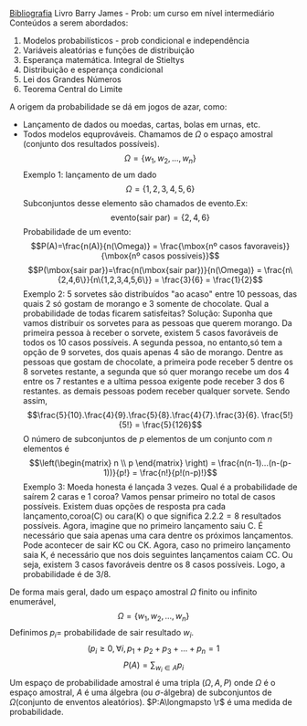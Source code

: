 <u>Bibliografia</u>
Livro Barry James - Prob: um curso em nível intermediário
Conteúdos a serem abordados:
1) Modelos probabilísticos - prob condicional e independência
2) Variáveis aleatórias e funções de distribuição
3) Esperança matemática. Integral de Stieltys
4) Distribuição e esperança condicional
5) Lei dos Grandes Números
6) Teorema Central do Limite

A origem da probabilidade se dá em jogos de azar, como:
- Lançamento de dados ou moedas, cartas, bolas em urnas, etc.
- Todos modelos equprováveis.
Chamamos de $\Omega$ o espaço amostral (conjunto dos resultados possíveis).
$$\Omega = \{w_1,w_2,...,w_n\}$$
Exemplo 1: lançamento de um dado
$$\Omega = \{1,2,3,4,5,6\}$$
Subconjuntos desse elemento são chamados de evento.Ex:
$$\mbox{evento(sair par)} = \{2,4,6\}$$
Probabilidade de um evento:
$$P(A)=\frac{n(A)}{n(\Omega)} = \frac{\mbox{nº casos favoraveis}}{\mbox{nº casos possiveis}}$$
$$P(\mbox{sair par})=\frac{n(\mbox{sair par})}{n(\Omega)} = \frac{n\{2,4,6\}}{n\{1,2,3,4,5,6\}} = \frac{3}{6} = \frac{1}{2}$$
Exemplo 2:
$5$ sorvetes são distribuídos "ao acaso" entre $10$ pessoas, das quais $2$ só gostam de morango  e $3$ somente de chocolate. Qual a probabilidade de todas ficarem satisfeitas?
Solução:
Suponha que vamos distribuir os sorvetes para as pessoas que querem morango. Da primeira pessoa à receber o sorvete, existem 5 casos favoráveis de todos os 10 casos possíveis. A segunda pessoa, no entanto,só tem a opção de 9 sorvetes, dos quais apenas 4 são de morango. Dentre as pessoas que gostam de chocolate, a primeira pode receber 5 dentre os 8 sorvetes restante, a segunda que só quer morango recebe um dos 4 entre os 7 restantes e a ultima pessoa exigente pode receber 3 dos 6 restantes. as demais pessoas podem receber qualquer sorvete. Sendo assim,
$$\frac{5}{10}.\frac{4}{9}.\frac{5}{8}.\frac{4}{7}.\frac{3}{6}. \frac{5!}{5!} = \frac{5}{126}$$
O número de subconjuntos de $p$ elementos de  um conjunto com $n$ elementos é
$$\left(\begin{matrix} n \\ p \end{matrix} \right) = \frac{n(n-1)...(n-(p-1))}{p!} = \frac{n!}{p!(n-p)!}$$
Exemplo 3:
Moeda honesta é lançada 3 vezes. Qual é a probabilidade de saírem 2 caras e 1 coroa?
Vamos pensar primeiro no total de casos possíveis. Existem duas opções de resposta pra cada lançamento,coroa(C) ou cara(K) o que significa $2.2.2 = 8$ resultados possíveis.
Agora, imagine que no primeiro lançamento saiu C. É necessário que saia apenas uma cara dentre os próximos lançamentos. Pode acontecer de sair KC ou CK. Agora, caso no primeiro lançamento saia K, é necessário que nos dois seguintes lançamentos caiam CC. Ou seja, existem 3 casos favoráveis dentre os 8 casos possíveis. Logo, a probabilidade é de $3/8$.

De forma mais geral, dado um espaço amostral $\Omega$ finito ou infinito enumerável,
$$\Omega = \{w_1,w_2,...,w_n\}$$
Definimos $p_i =$ probabilidade de sair resultado $w_i$.
$$(p_i\geq0, \forall i, p_1+p_2+p_3+...+p_n = 1$$
$$P(A) = \sum_{w_i\in A}p_i$$
Um espaço de probabilidade amostral é uma tripla $(\Omega,A,P)$ onde $\Omega$ é o espaço amostral, $A$ é uma álgebra (ou $\sigma$-álgebra) de subconjuntos de $\Omega$(conjunto de enventos aleatórios).
$P:A\longmapsto \r$ é uma medida de probabilidade.
$$$$
